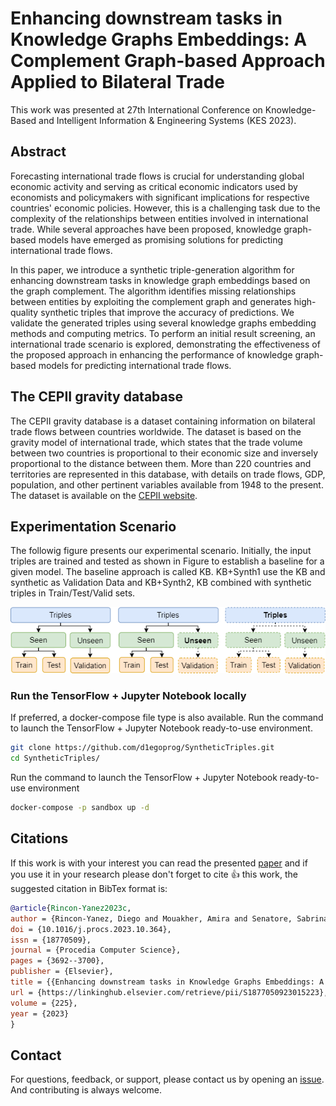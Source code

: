 # Enhancing downstream tasks in Knowledge Graphs Embeddings: A Complement Graph-based Approach Applied to Bilateral Trade

This work was presented at 27th International Conference on Knowledge-Based and Intelligent Information & Engineering Systems (KES 2023).


## Abstract 

Forecasting international trade flows is crucial for understanding global economic activity and serving as critical economic indicators used by economists and policymakers with significant implications for respective countries' economic policies. However, this is a challenging task due to the complexity of the relationships between entities involved in international trade. While several approaches have been proposed, knowledge graph-based models have emerged as promising solutions for predicting international trade flows.

In this paper, we introduce a synthetic triple-generation algorithm for enhancing downstream tasks in knowledge graph embeddings based on the graph complement. The algorithm identifies missing relationships between entities by exploiting the complement graph and generates high-quality synthetic triples that improve the accuracy of predictions. We validate the generated triples using several knowledge graphs embedding methods and computing metrics. To perform an initial result screening, an international trade scenario is explored, demonstrating the effectiveness of the proposed approach in enhancing the performance of knowledge graph-based models for predicting international trade flows.

## The CEPII gravity database

The CEPII gravity database is a dataset containing information on bilateral trade flows between countries worldwide. The dataset is based on the gravity model of international trade, which states that the trade volume between two countries is proportional to their economic size and inversely proportional to the distance between them. More than 220 countries and territories are represented in this database, with details on trade flows, GDP, population, and other pertinent variables available from 1948 to the present. The dataset is available on the  [CEPII website](http://www.cepii.fr/CEPII/en/bdd_modele/).

## Experimentation Scenario

The followig figure presents our experimental scenario. Initially, the input triples are trained and tested as shown in Figure to establish a baseline for a given model. The baseline approach is called KB. KB+Synth1 use the KB and synthetic as Validation Data and KB+Synth2, KB combined with synthetic triples in Train/Test/Valid sets.

<p align="center">
  <img src="https://github.com/d1egoprog/SyntheticTriples/blob/main/img/test-cases.png?raw=true" alt="Experimentation Scenario"/>
</p>


### Run the TensorFlow + Jupyter Notebook locally

If preferred, a docker-compose file type is also available. Run the command to launch the TensorFlow + Jupyter Notebook ready-to-use environment.

``` bash
git clone https://github.com/d1egoprog/SyntheticTriples.git
cd SyntheticTriples/
```

Run the command to launch the TensorFlow + Jupyter Notebook ready-to-use environment

```  bash
docker-compose -p sandbox up -d
```

## Citations 

If this work is with your interest you can read the presented [paper](https://doi.org/10.1016/j.procs.2023.10.364) and if you use it in your research please don't forget to cite 👍 this work, the suggested citation in BibTex format is:

``` BibTex
@article{Rincon-Yanez2023c,
author = {Rincon-Yanez, Diego and Mouakher, Amira and Senatore, Sabrina},
doi = {10.1016/j.procs.2023.10.364},
issn = {18770509},
journal = {Procedia Computer Science},
pages = {3692--3700},
publisher = {Elsevier},
title = {{Enhancing downstream tasks in Knowledge Graphs Embeddings: A Complement Graph-based Approach Applied to Bilateral Trade}},
url = {https://linkinghub.elsevier.com/retrieve/pii/S1877050923015223},
volume = {225},
year = {2023}
}
```

## Contact

For questions, feedback, or support, please contact us by opening an [issue](https://github.com/d1egoprog/SyntheticTriples/issues/new/choose). And contributing is always welcome.
